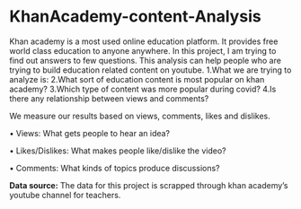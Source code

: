 # KhanAcademy-content-Analysis

Khan academy is a most used online education platform. It provides free world class education to anyone anywhere. In this project, I am trying to find out answers to few questions. This analysis can help people who are trying to build education related content on youtube. 
1.What we are trying to analyze is:
2.What sort of education content is most popular on khan academy?
3.Which type of content was more popular during covid?
4.Is there any relationship between views and comments?

We measure our results based on views, comments, likes and dislikes.

•	Views: What gets people to hear an idea?

•	Likes/Dislikes: What makes people like/dislike the video?

•	Comments: What kinds of topics produce discussions?

**Data source:** The data for this project is scrapped through khan academy’s youtube channel for teachers.


